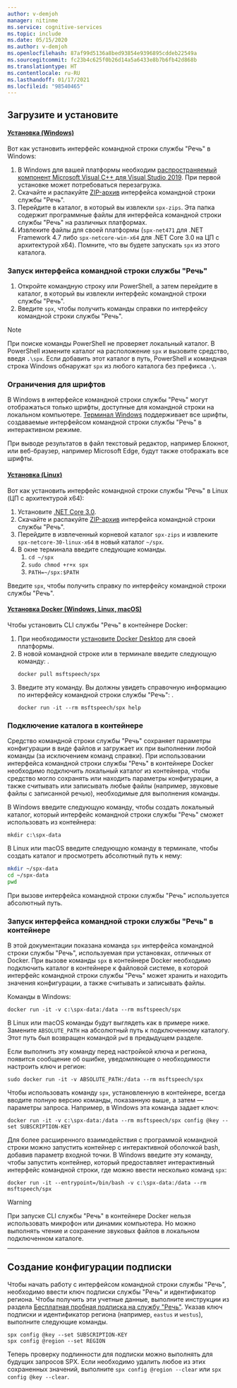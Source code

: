 ```yaml
---
author: v-demjoh
manager: nitinme
ms.service: cognitive-services
ms.topic: include
ms.date: 05/15/2020
ms.author: v-demjoh
ms.openlocfilehash: 87af99d5136a8bed93854e9396895cddeb22549a
ms.sourcegitcommit: fc23b4c625f0b26d14a5a6433e8b7b6fb42d868b
ms.translationtype: HT
ms.contentlocale: ru-RU
ms.lasthandoff: 01/17/2021
ms.locfileid: "98540465"
---
```

## <a name="download-and-install"></a>Загрузите и установите

#### <a name="windows-install"></a>[Установка (Windows)](#tab/windowsinstall)

Вот как установить интерфейс командной строки службы "Речь" в Windows:

1. В Windows для вашей платформы необходим [распространяемый компонент Microsoft Visual C++ для Visual Studio 2019](https://support.microsoft.com/help/2977003/the-latest-supported-visual-c-downloads). При первой установке может потребоваться перезагрузка.
2. Скачайте и распакуйте [ZIP-архив](https://aka.ms/speech/spx-zips.zip) интерфейса командной строки службы "Речь".
3. Перейдите в каталог, в который вы извлекли `spx-zips`. Эта папка содержит программные файлы для интерфейса командной строки службы "Речь" на различных платформах. 
4. Извлеките файлы для своей платформы (`spx-net471` для .NET Framework 4.7 либо `spx-netcore-win-x64` для .NET Core 3.0 на ЦП с архитектурой x64). Помните, что вы будете запускать `spx` из этого каталога.

### <a name="run-the-speech-cli"></a>Запуск интерфейса командной строки службы "Речь"

1. Откройте командную строку или PowerShell, а затем перейдите в каталог, в который вы извлекли интерфейс командной строки службы "Речь".  
2. Введите `spx`, чтобы получить команды справки по интерфейсу командной строки службы "Речь".

> [!NOTE]
> При поиске команды PowerShell не проверяет локальный каталог. В PowerShell измените каталог на расположение `spx` и вызовите средство, введя `.\spx`.
> Если добавить этот каталог в путь, PowerShell и командная строка Windows обнаружат `spx` из любого каталога без префикса `.\`.

### <a name="font-limitations"></a>Ограничения для шрифтов

В Windows в интерфейсе командной строки службы "Речь" могут отображаться только шрифты, доступные для командной строки на локальном компьютере.
[Терминал Windows](https://www.microsoft.com/en-us/p/windows-terminal/9n0dx20hk701) поддерживает все шрифты, создаваемые интерфейсом командной строки службы "Речь" в интерактивном режиме.

При выводе результатов в файл текстовый редактор, например Блокнот, или веб-браузер, например Microsoft Edge, будут также отображать все шрифты.

#### <a name="linux-install"></a>[Установка (Linux)](#tab/linuxinstall)

Вот как установить интерфейс командной строки службы "Речь" в Linux (ЦП с архитектурой x64):

1. Установите [.NET Core 3.0](https://dotnet.microsoft.com/download/dotnet-core/3.0).
2. Скачайте и распакуйте [ZIP-архив](https://aka.ms/speech/spx-zips.zip) интерфейса командной строки службы "Речь".
3. Перейдите в извлеченный корневой каталог `spx-zips` и извлеките `spx-netcore-30-linux-x64` в новый каталог `~/spx`.
4. В окне терминала введите следующие команды.
   1. `cd ~/spx`
   2. `sudo chmod +r+x spx`
   3. `PATH=~/spx:$PATH`

Введите `spx`, чтобы получить справку по интерфейсу командной строки службы "Речь".

#### <a name="docker-install-windows-linux-macos"></a>[Установка Docker (Windows, Linux, macOS)](#tab/dockerinstall)

Чтобы установить CLI службы "Речь" в контейнере Docker:

1. При необходимости <a href="https://www.docker.com/get-started" target="_blank">установите Docker Desktop<span class="docon docon-navigate-external x-hidden-focus"></span></a> для своей платформы.
2. В новой командной строке или в терминале введите следующую команду: .
   ```console   
   docker pull msftspeech/spx
   ```
3. Введите эту команду. Вы должны увидеть справочную информацию по интерфейсу командной строки службы "Речь": .
   ```console 
   docker run -it --rm msftspeech/spx help
   ```

### <a name="mount-a-directory-in-the-container"></a>Подключение каталога в контейнере

Средство командной строки службы "Речь" сохраняет параметры конфигурации в виде файлов и загружает их при выполнении любой команды (за исключением команд справки).
При использовании интерфейса командной строки службы "Речь" в контейнере Docker необходимо подключить локальный каталог из контейнера, чтобы средство могло сохранять или находить параметры конфигурации, а также считывать или записывать любые файлы (например, звуковые файлы с записанной речью), необходимые для выполнения команды.

В Windows введите следующую команду, чтобы создать локальный каталог, который интерфейс командной строки службы "Речь" сможет использовать из контейнера:

`mkdir c:\spx-data`

В Linux или macOS введите следующую команду в терминале, чтобы создать каталог и просмотреть абсолютный путь к нему:

```bash
mkdir ~/spx-data
cd ~/spx-data
pwd
```

При вызове интерфейса командной строки службы "Речь" используется абсолютный путь.

### <a name="run-speech-cli-in-the-container"></a>Запуск интерфейса командной строки службы "Речь" в контейнере

В этой документации показана команда `spx` интерфейса командной строки службы "Речь", используемая при установках, отличных от Docker.
При вызове команды `spx` в контейнере Docker необходимо подключить каталог в контейнере к файловой системе, в которой интерфейс командной строки службы "Речь" может хранить и находить значения конфигурации, а также считывать и записывать файлы.

Команды в Windows:

```console
docker run -it -v c:\spx-data:/data --rm msftspeech/spx
```

В Linux или macOS команды будут выглядеть как в примере ниже. Замените `ABSOLUTE_PATH` на абсолютный путь к подключенному каталогу. Этот путь был возвращен командой `pwd` в предыдущем разделе. 

Если выполнить эту команду перед настройкой ключа и региона, появится сообщение об ошибке, уведомляющее о необходимости настроить ключ и регион:
```console   
sudo docker run -it -v ABSOLUTE_PATH:/data --rm msftspeech/spx
```

Чтобы использовать команду `spx`, установленную в контейнере, всегда вводите полную версию команды, показанную выше, а затем — параметры запроса.
Например, в Windows эта команда задает ключ:

```console
docker run -it -v c:\spx-data:/data --rm msftspeech/spx config @key --set SUBSCRIPTION-KEY
```

Для более расширенного взаимодействия с программой командной строки можно запустить контейнер с интерактивной оболочкой bash, добавив параметр входной точки.
В Windows введите эту команду, чтобы запустить контейнер, который предоставляет интерактивный интерфейс командной строки, где можно ввести несколько команд `spx`:
```console
docker run -it --entrypoint=/bin/bash -v c:\spx-data:/data --rm msftspeech/spx
```

> [!WARNING]
> При запуске CLI службы "Речь" в контейнере Docker нельзя использовать микрофон или динамик компьютера. Но можно выполнять чтение и сохранение звуковых файлов в локальном подключенном каталоге. 

<!-- Need to troubleshoot issues with docker pull image

### Optional: Create a command line shortcut

If you're running the the Speech CLI from a Docker container on Linux or macOS you can create a shortcut. 

Follow these instructions to create a shortcut:
1. Open `.bash_profile` with your favorite text editor. For example:
   ```shell
   nano ~/.bash_profile
   ```
2. Next, add this function to your `.bash_profile`. Make sure you update this function with the correct path to your mounted directory:
   ```shell   
   spx(){
       sudo docker run -it -v ABSOLUTE_PATH:/data --rm msftspeech/spx
   }
   ```
3. Source your profile:
   ```shell
   source ~/.bash_profile
   ```
4. Now instead of running `sudo docker run -it -v ABSOLUTE_PATH:/data --rm msftspeech/spx`, you can just type `spx` followed by arguments. For example: 
   ```shell
   // Get some help
   spx help recognize

   // Recognize speech from an audio file 
   spx recognize --file /mounted/directory/file.wav
   ```

> [!WARNING]
> If you change the mounted directory that Docker is referencing, you need to update the function in `.bash_profile`.
--->
***

## <a name="create-subscription-config"></a>Создание конфигурации подписки

Чтобы начать работу с интерфейсом командной строки службы "Речь", необходимо ввести ключ подписки службы "Речь" и идентификатор региона. Чтобы получить эти учетные данные, выполните инструкции из раздела [Бесплатная пробная подписка на службу "Речь"](../overview.md#try-the-speech-service-for-free).
Указав ключ подписки и идентификатор региона (например, `eastus` и `westus`), выполните следующие команды.

```console
spx config @key --set SUBSCRIPTION-KEY
spx config @region --set REGION
```

Теперь проверку подлинности для подписки можно выполнять для будущих запросов SPX. Если необходимо удалить любое из этих сохраненных значений, выполните `spx config @region --clear` или `spx config @key --clear`.
